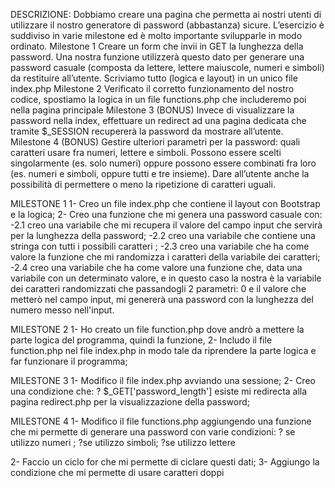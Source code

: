 DESCRIZIONE:
Dobbiamo creare una pagina che permetta ai nostri utenti di utilizzare il nostro generatore di password (abbastanza) sicure. L’esercizio è suddiviso in varie milestone ed è molto importante svilupparle in modo ordinato.
Milestone 1 Creare un form che invii in GET la lunghezza della password. Una nostra funzione utilizzerà questo dato per generare una password casuale (composta da lettere, lettere maiuscole, numeri e simboli) da restituire all’utente. Scriviamo tutto (logica e layout) in un unico file index.php
Milestone 2 Verificato il corretto funzionamento del nostro codice, spostiamo la logica in un file functions.php che includeremo poi nella pagina principale
Milestone 3 (BONUS) Invece di visualizzare la password nella index, effettuare un redirect ad una pagina dedicata che tramite $_SESSION recupererà la password da mostrare all’utente.
Milestone 4 (BONUS) Gestire ulteriori parametri per la password: quali caratteri usare fra numeri, lettere e simboli. Possono essere scelti singolarmente (es. solo numeri) oppure possono essere combinati fra loro (es. numeri e simboli, oppure tutti e tre insieme). Dare all’utente anche la possibilità di permettere o meno la ripetizione di caratteri uguali.

MILESTONE 1
1- Creo un file index.php che contiene il layout con Bootstrap e la logica;
2- Creo una funzione che mi genera una password casuale con:
    -2.1 creo una variabile che mi recupera il valore del campo input che servirà per la lunghezza della password;
    -2.2 creo una variabile che contiene una stringa con tutti i possibili caratteri ;
    -2.3 creo una variabile che ha come valore la funzione che mi randomizza i caratteri della variabile dei caratteri;
    -2.4 creo una variabile che ha come valore una funzione che, data una variabile con un determinato valore, e in questo caso la nostra è la variabile dei caratteri randomizzati che passandogli 2 parametri: 0 e il valore che metterò nel campo input, mi genererà una password con la lunghezza del numero messo nell'input.

MILESTONE 2
1- Ho creato un file function.php dove andrò a mettere la parte logica del programma, quindi la funzione,
2- Includo il file function.php nel file index.php in modo tale da riprendere la parte logica e far funzionare il programma;

MILESTONE 3
1- Modifico il file index.php avviando una sessione;
2- Creo una condizione che:
    ? $_GET['password_length'] esiste mi redirecta alla pagina redirect.php per la visualizzazione della password;

MILESTONE 4
1- Modifico il file functions.php aggiungendo una funzione che mi permette di generare una password con varie condizioni:
    ? se utilizzo numeri ;
    ?se utilizzo simboli;
    ?se utilizzo lettere

2- Faccio un ciclo for che mi permette di ciclare questi dati;
3- Aggiungo la condizione che mi permette di usare caratteri doppi

